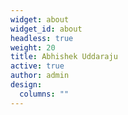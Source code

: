 ```yaml
---
widget: about
widget_id: about
headless: true
weight: 20
title: Abhishek Uddaraju
active: true
author: admin
design:
  columns: ""
---
```

